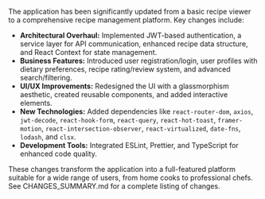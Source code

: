 The application has been significantly updated from a basic recipe viewer to a comprehensive recipe management platform. Key changes include:

*   **Architectural Overhaul:** Implemented JWT-based authentication, a service layer for API communication, enhanced recipe data structure, and React Context for state management.
*   **Business Features:** Introduced user registration/login, user profiles with dietary preferences, recipe rating/review system, and advanced search/filtering.
*   **UI/UX Improvements:** Redesigned the UI with a glassmorphism aesthetic, created reusable components, and added interactive elements.
*   **New Technologies:** Added dependencies like `react-router-dom`, `axios`, `jwt-decode`, `react-hook-form`, `react-query`, `react-hot-toast`, `framer-motion`, `react-intersection-observer`, `react-virtualized`, `date-fns`, `lodash`, and `clsx`.
*   **Development Tools:** Integrated ESLint, Prettier, and TypeScript for enhanced code quality.

These changes transform the application into a full-featured platform suitable for a wide range of users, from home cooks to professional chefs.  See CHANGES_SUMMARY.md for a complete listing of changes.